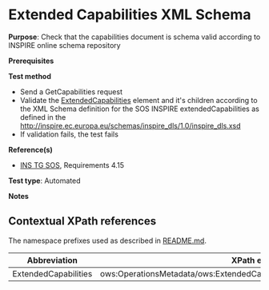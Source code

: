# Extended Capabilities XML Schema

**Purpose**: Check that the capabilities document is schema valid according to INSPIRE online schema repository

**Prerequisites**

**Test method**

* Send a GetCapabilities request
* Validate the [ExtendedCapabilities](#extendedCapabilities) element and it's children according to the XML Schema definition for the SOS INSPIRE extendedCapabilities as defined in the http://inspire.ec.europa.eu/schemas/inspire_dls/1.0/inspire_dls.xsd    
* If validation fails, the test fails

**Reference(s)**

* [INS TG SOS](http://inspire.ec.europa.eu/id/document/tg/download-sos/1.0), Requirements 4.15

**Test type**: Automated

**Notes**

## Contextual XPath references

The namespace prefixes used as described in [README.md](http://inspire.ec.europa.eu/id/ats/download-service/sos-tg-1.0/sos-pre-defined/README#namespaces).

| Abbreviation                                               |  XPath expression |
| ---------------------------------------------------------- | ------------------------------------------------------------------------- |
| ExtendedCapabilities <a name="extendedCapabilities"></a>   | ows:OperationsMetadata/ows:ExtendedCapabilities/inspire_dls:ExtendedCapabilities[1] |
